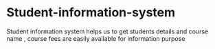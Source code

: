 # Student-information-system
Student information system helps us to get students  details and course name , course fees are easily available  for information purpose

